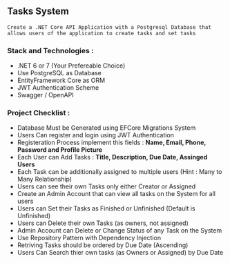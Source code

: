 ## Tasks System

``Create a .NET Core API Application with a Postgresql Database that allows users of the application to create tasks and set tasks``

### Stack and Technologies :
- .NET 6 or 7 (Your Prefereable Choice)
- Use PostgreSQL as Database
- EntityFramework Core as ORM
- JWT Authentication Scheme
- Swagger / OpenAPI

### Project Checklist :
- Database Must be Generated using EFCore Migrations System
- Users Can register and login using JWT Authentication
- Registeration Process implement this fields : **Name, Email, Phone, Password and Profile Picture**
- Each User can Add Tasks : **Title, Description, Due Date, Assinged Users**
- Each Task can be additionally assigned to multiple users (Hint : Many to Many Relationship)
- Users can see their own Tasks only either Creator or Assigned
- Create an Admin Account that can view all tasks on the System for all users
- Users can Set their Tasks as Finished or Unfinished (Default is Unfinished)
- Users can Delete their own Tasks (as owners, not assigned)
- Admin Account can Delete or Change Status of any Task on the System
- Use Repository Pattern with Dependency Injection
- Retriving Tasks should be ordered by Due Date (Ascending)
- Users Can Search thier own tasks (as Owners or Assigned) by Due Date
